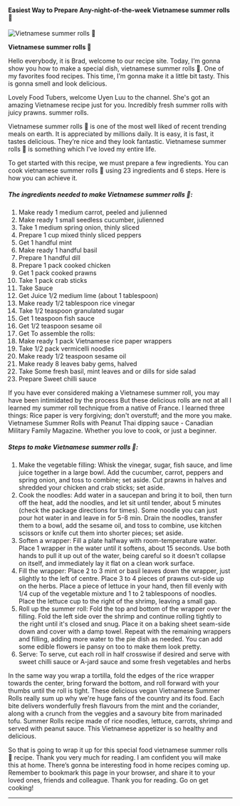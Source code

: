             

#### Easiest Way to Prepare Any-night-of-the-week Vietnamese summer rolls 🌈

![Vietnamese summer rolls 🌈](https://img-global.cpcdn.com/recipes/e47e10ca0b2386ca/751x532cq70/vietnamese-summer-rolls-%f0%9f%8c%88-recipe-main-photo.jpg)

**Vietnamese summer rolls 🌈**

Hello everybody, it is Brad, welcome to our recipe site. Today, I’m gonna show you how to make a special dish, vietnamese summer rolls 🌈. One of my favorites food recipes. This time, I’m gonna make it a little bit tasty. This is gonna smell and look delicious.

Lovely Food Tubers, welcome Uyen Luu to the channel. She's got an amazing Vietnamese recipe just for you. Incredibly fresh summer rolls with juicy prawns. summer rolls.

Vietnamese summer rolls 🌈 is one of the most well liked of recent trending meals on earth. It is appreciated by millions daily. It is easy, it is fast, it tastes delicious. They’re nice and they look fantastic. Vietnamese summer rolls 🌈 is something which I’ve loved my entire life.

To get started with this recipe, we must prepare a few ingredients. You can cook vietnamese summer rolls 🌈 using 23 ingredients and 6 steps. Here is how you can achieve it.

##### The ingredients needed to make Vietnamese summer rolls 🌈:

1.  Make ready 1 medium carrot, peeled and julienned
2.  Make ready 1 small seedless cucumber, julienned
3.  Take 1 medium spring onion, thinly sliced
4.  Prepare 1 cup mixed thinly sliced peppers
5.  Get 1 handful mint
6.  Make ready 1 handful basil
7.  Prepare 1 handful dill
8.  Prepare 1 pack cooked chicken
9.  Get 1 pack cooked prawns
10.  Take 1 pack crab sticks
11.  Take Sauce
12.  Get Juice 1/2 medium lime (about 1 tablespoon)
13.  Make ready 1/2 tablespoon rice vinegar
14.  Take 1/2 teaspoon granulated sugar
15.  Get 1 teaspoon fish sauce
16.  Get 1/2 teaspoon sesame oil
17.  Get To assemble the rolls:
18.  Make ready 1 pack Vietnamese rice paper wrappers
19.  Take 1/2 pack vermicelli noodles
20.  Make ready 1/2 teaspoon sesame oil
21.  Make ready 8 leaves baby gems, halved
22.  Take Some fresh basil, mint leaves and or dills for side salad
23.  Prepare Sweet chilli sauce

If you have ever considered making a Vietnamese summer roll, you may have been intimidated by the process But these delicious rolls are not at all I learned my summer roll technique from a native of France. I learned three things: Rice paper is very forgiving; don't overstuff; and the more you make. Vietnamese Summer Rolls with Peanut Thai dipping sauce - Canadian Military Family Magazine. Whether you love to cook, or just a beginner.

##### Steps to make Vietnamese summer rolls 🌈:

1.  Make the vegetable filling: Whisk the vinegar, sugar, fish sauce, and lime juice together in a large bowl. Add the cucumber, carrot, peppers and spring onion, and toss to combine; set aside. Cut prawns in halves and shredded your chicken and crab sticks; set aside.
2.  Cook the noodles: Add water in a saucepan and bring it to boil, then turn off the heat, add the noodles, and let sit until tender, about 5 minutes (check the package directions for times). Some noodle you can just pour hot water in and leave in for 5-8 min. Drain the noodles, transfer them to a bowl, add the sesame oil, and toss to combine, use kitchen scissors or knife cut them into shorter pieces; set aside.
3.  Soften a wrapper: Fill a plate halfway with room-temperature water. Place 1 wrapper in the water until it softens, about 15 seconds. Use both hands to pull it up out of the water, being careful so it doesn't collapse on itself, and immediately lay it flat on a clean work surface.
4.  Fill the wrapper: Place 2 to 3 mint or basil leaves down the wrapper, just slightly to the left of centre. Place 3 to 4 pieces of prawns cut-side up on the herbs. Place a piece of lettuce in your hand, then fill evenly with 1/4 cup of the vegetable mixture and 1 to 2 tablespoons of noodles. Place the lettuce cup to the right of the shrimp, leaving a small gap.
5.  Roll up the summer roll: Fold the top and bottom of the wrapper over the filling. Fold the left side over the shrimp and continue rolling tightly to the right until it's closed and snug. Place it on a baking sheet seam-side down and cover with a damp towel. Repeat with the remaining wrappers and filling, adding more water to the pie dish as needed. You can add some edible flowers ie pansy on too to make them look pretty.
6.  Serve: To serve, cut each roll in half crosswise if desired and serve with sweet chilli sauce or A-jard sauce and some fresh vegetables and herbs

In the same way you wrap a tortilla, fold the edges of the rice wrapper towards the center, bring forward the bottom, and roll forward with your thumbs until the roll is tight. These delicious vegan Vietnamese Summer Rolls really sum up why we're huge fans of the country and its food. Each bite delivers wonderfully fresh flavours from the mint and the coriander, along with a crunch from the veggies and a savoury bite from marinaded tofu. Summer Rolls recipe made of rice noodles, lettuce, carrots, shrimp and served with peanut sauce. This Vietnamese appetizer is so healthy and delicious.

So that is going to wrap it up for this special food vietnamese summer rolls 🌈 recipe. Thank you very much for reading. I am confident you will make this at home. There’s gonna be interesting food in home recipes coming up. Remember to bookmark this page in your browser, and share it to your loved ones, friends and colleague. Thank you for reading. Go on get cooking!

* * *